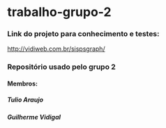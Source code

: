 # trabalho-grupo-2
### Link do projeto para conhecimento e testes:
http://vidiweb.com.br/sispsgraph/
### Repositório usado pelo grupo 2

#### Membros:
##### Tulio Araujo 
##### Guilherme Vidigal
